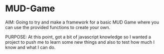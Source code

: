 MUD-Game
========

AIM: Going to try and make a framework for a basic MUD Game 
where you can use the provided functions to create your own.

PURPOSE: At this point, got a bit of javascript knowledge so 
I wanted a project to push me to learn some new things and 
also to test how much I know and what I can do.
